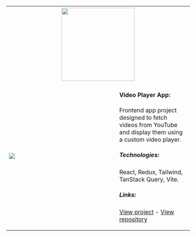 <table>
<tr>
  <th colspan="2">
   <img src="https://juantonlab.github.io/video-player-redux/assets/logo-w6hePKGP.png" width="200" />
  </th>
</tr>
<tr>
<td width="60%">
<img src="https://github.com/JuantonLabs/JuantonCodex/assets/1317580/acaae009-1760-4000-968b-322bd99c5f55" />

</td>
<td width="40%" valign="top">
  <h4>Video Player App:</h4>
  <p>Frontend app project designed to fetch videos from YouTube and display them using a custom video player.</p>
  <h5>Technologies:</h5>
  <p>React, Redux, Tailwind, TanStack Query, Vite.</p>
  <h5>Links:</h5>
  <p><a href="https://juantonlabs.github.io/video-player-redux/" target="_blank">View project</a> - <a href="https://github.com/JuantonLabs/video-player-redux" target="_blank">View repository</a></p>
</td>
</tr>
</table>

